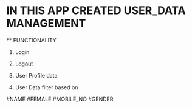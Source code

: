 # IN THIS APP CREATED USER_DATA MANAGEMENT

** FUNCTIONALITY

1) Login

2) Logout

3) User Profile data

4) User Data filter based on

#NAME
#FEMALE
#MOBILE_NO
#GENDER

